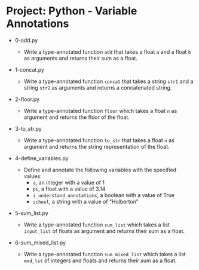 # Project: Python - Variable Annotations

*   0-add.py
    - Write a type-annotated function `add` that takes a float `a` and a float `b` as arguments and returns their sum as a float.

*   1-concat.py
    - Write a type-annotated function `concat` that takes a string `str1` and a string `str2` as arguments and returns a concatenated string.

*   2-floor.py
    - Write a type-annotated function `floor` which takes a float `n` as argument and returns the floor of the float.

*   3-to_str.py
    - Write a type-annotated function `to_str` that takes a float `n` as argument and returns the string representation of the float.

*   4-define_variables.py
    - Define and annotate the following variables with the specified values:
      - `a`, an integer with a value of 1
      - `pi`, a float with a value of 3.14
      - `i_understand_annotations`, a boolean with a value of True
      - `school`, a string with a value of “Holberton”

*   5-sum_list.py
    - Write a type-annotated function `sum_list` which takes a list `input_list` of floats as argument and returns their sum as a float.

*   6-sum_mixed_list.py
    - Write a type-annotated function `sum_mixed_list` which takes a list `mxd_lst` of integers and floats and returns their sum as a float.
